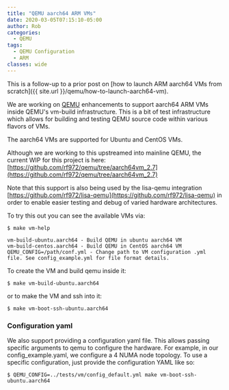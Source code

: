 ```yaml
---
title: "QEMU aarch64 ARM VMs"
date: 2020-03-05T07:15:10-05:00
author: Rob
categories:
  - QEMU
tags:
  - QEMU Configuration
  - ARM
classes: wide
---
```

This is a follow-up to a prior post on [how to launch ARM aarch64 VMs from scratch]({{ site.url }}/qemu/how-to-launch-aarch64-vm).

We are working on [QEMU](https://www.qemu.org/) enhancements to support aarch64 ARM VMs inside QEMU's vm-build infrastructure.  This is a bit of test infrastructure which allows for building and testing QEMU source code within various flavors of VMs.

The aarch64 VMs are supported for Ubuntu and CentOS VMs.

Although we are working to this upstreamed into mainline QEMU, the current WIP for this project is here: [https://github.com/rf972/qemu/tree/aarch64vm_2.7](https://github.com/rf972/qemu/tree/aarch64vm_2.7)

Note that this support is also being used by the lisa-qemu integration [https://github.com/rf972/lisa-qemu](https://github.com/rf972/lisa-qemu) in order to enable easier testing and debug of varied hardware architectures.

To try this out you can see the available VMs via:

~~~
$ make vm-help

vm-build-ubuntu.aarch64 - Build QEMU in ubuntu aarch64 VM 
vm-build-centos.aarch64 - Build QEMU in CentOS aarch64 VM 
QEMU_CONFIG=/path/conf.yml - Change path to VM configuration .yml file. See config_example.yml for file format details.
~~~
To create the VM and build qemu inside it:

~~~
$ make vm-build-ubuntu.aarch64
~~~

or to make the VM and ssh into it:

~~~
$ make vm-boot-ssh-ubuntu.aarch64
~~~

### Configuration yaml
We also support providing a configuration yaml file. This allows passing specific arguments to qemu to configure the hardware. For example, in our config_example.yaml, we configure a 4 NUMA node topology. To use a specific configuration, just provide the configuration YAML like so:

~~~
$ QEMU_CONFIG=../tests/vm/config_default.yml make vm-boot-ssh-ubuntu.aarch64
~~~